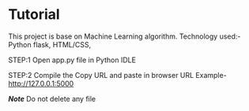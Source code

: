 # Tutorial
This project is base on Machine Learning algorithm. Technology used:- Python flask, HTML/CSS, 

STEP:1
Open app.py file in Python IDLE

STEP:2
Compile the Copy URL and paste in browser
URL Example- http://127.0.0.1:5000

*********Note*********
Do not delete any file 
